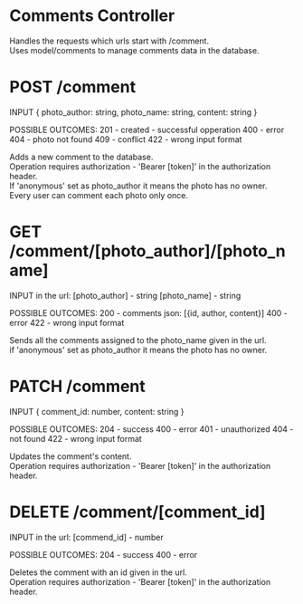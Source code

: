 # Comments Controller
Handles the requests which urls start with /comment.  
Uses model/comments to manage comments data in the database.  

# POST /comment
INPUT
{
    photo_author: string,
    photo_name: string,
    content: string
}

POSSIBLE OUTCOMES:
    201 - created - successful opperation
    400 - error
    404 - photo not found
    409 - conflict
    422 - wrong input format


Adds a new comment to the database.  
Operation requires authorization - 'Bearer [token]' in the authorization header.    
If 'anonymous' set as photo_author it means the photo has no owner.  
Every user can comment each photo only once.  



# GET /comment/[photo_author]/[photo_name]
INPUT in the url: 
    [photo_author] - string
    [photo_name] - string

POSSIBLE OUTCOMES:
    200 - comments json: [{id, author, content}]
    400 - error
    422 - wrong input format


Sends all the comments assigned to the photo_name given in the url.  
if 'anonymous' set as photo_author it means the photo has no owner.  


# PATCH /comment
INPUT
{
    comment_id: number,
    content: string
}

POSSIBLE OUTCOMES:
    204 - success
    400 - error
    401 - unauthorized
    404 - not found
    422 - wrong input format


Updates the comment's content.  
Operation requires authorization - 'Bearer [token]' in the authorization header.    


# DELETE /comment/[comment_id]
INPUT in the url:
    [commend_id] - number

POSSIBLE OUTCOMES:
    204 - success
    400 - error

Deletes the comment with an id given in the url.  
Operation requires authorization - 'Bearer [token]' in the authorization header.    